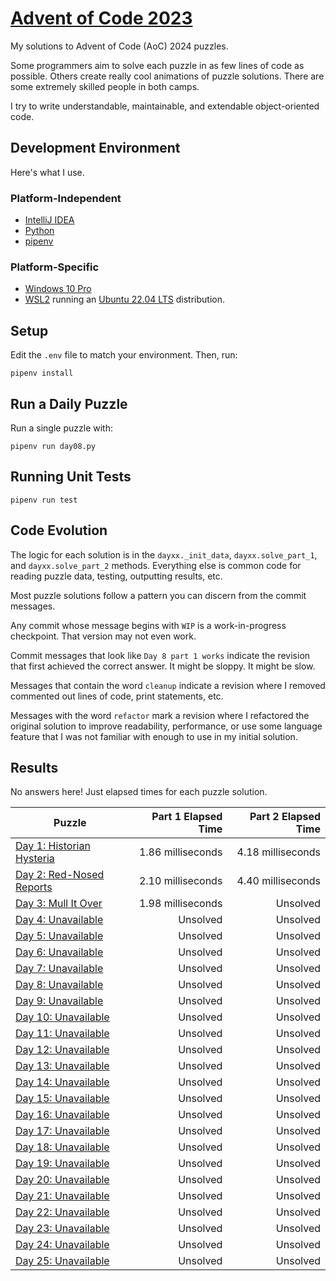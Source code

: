 # [Advent of Code 2023](https://adventofcode.com/2023)

My solutions to Advent of Code (AoC) 2024 puzzles.

Some programmers aim to solve each puzzle in as few lines of code as possible.
Others create really cool animations of puzzle solutions. There are some
extremely skilled people in both camps.

I try to write understandable, maintainable, and extendable object-oriented
code.

## Development Environment

Here's what I use.

### Platform-Independent

* [IntelliJ IDEA](https://www.jetbrains.com/idea/)
* [Python](https://www.python.org/)
* [pipenv](https://pipenv.pypa.io/en/latest/)

### Platform-Specific

* [Windows 10 Pro](https://www.microsoft.com/en-us/software-download/windows10)
* [WSL2](https://learn.microsoft.com/en-us/windows/wsl/install) running
  an [Ubuntu 22.04 LTS](https://ubuntu.com/) distribution.

## Setup
Edit the `.env` file to match your environment. Then, run:

    pipenv install

## Run a Daily Puzzle

Run a single puzzle with:

    pipenv run day08.py

## Running Unit Tests

    pipenv run test

## Code Evolution

The logic for each solution is in the `dayxx._init_data`, `dayxx.solve_part_1`,
and `dayxx.solve_part_2` methods. Everything else is common code for reading
puzzle data, testing, outputting results, etc.

Most puzzle solutions follow a pattern you can discern from the commit
messages.

Any commit whose message begins with `WIP` is a work-in-progress checkpoint.
That version may not even work.

Commit messages that look like `Day 8 part 1 works` indicate the revision
that first achieved the correct answer. It might be sloppy. It might be slow.

Messages that contain the word `cleanup` indicate a revision where I removed
commented out lines of code, print statements, etc.

Messages with the word `refactor` mark a revision where I refactored the
original solution to improve readability, performance, or use some language
feature that I was not familiar with enough to use in my initial solution. 

## Results

No answers here! Just elapsed times for each puzzle solution.

| Puzzle                                                        | Part 1 Elapsed Time | Part 2 Elapsed Time |
|---------------------------------------------------------------|--------------------:|--------------------:|
| [Day  1: Historian Hysteria](https://adventofcode.com/2024/1) |   1.86 milliseconds |   4.18 milliseconds |
| [Day  2: Red-Nosed Reports](https://adventofcode.com/2024/2)  |   2.10 milliseconds |   4.40 milliseconds |
| [Day  3: Mull It Over](https://adventofcode.com/2024/3)       |   1.98 milliseconds |            Unsolved |
| [Day  4: Unavailable](https://adventofcode.com/2024/4)        |            Unsolved |            Unsolved |
| [Day  5: Unavailable](https://adventofcode.com/2024/5)        |            Unsolved |            Unsolved |
| [Day  6: Unavailable](https://adventofcode.com/2024/6)        |            Unsolved |            Unsolved |
| [Day  7: Unavailable](https://adventofcode.com/2024/7)        |            Unsolved |            Unsolved |
| [Day  8: Unavailable](https://adventofcode.com/2024/8)        |            Unsolved |            Unsolved |
| [Day  9: Unavailable](https://adventofcode.com/2024/9)        |            Unsolved |            Unsolved |
| [Day 10: Unavailable](https://adventofcode.com/2024/10)       |            Unsolved |            Unsolved |
| [Day 11: Unavailable](https://adventofcode.com/2024/11)       |            Unsolved |            Unsolved |
| [Day 12: Unavailable](https://adventofcode.com/2024/12)       |            Unsolved |            Unsolved |
| [Day 13: Unavailable](https://adventofcode.com/2024/13)       |            Unsolved |            Unsolved |
| [Day 14: Unavailable](https://adventofcode.com/2024/14)       |            Unsolved |            Unsolved |
| [Day 15: Unavailable](https://adventofcode.com/2024/15)       |            Unsolved |            Unsolved |
| [Day 16: Unavailable](https://adventofcode.com/2024/16)       |            Unsolved |            Unsolved |
| [Day 17: Unavailable](https://adventofcode.com/2024/17)       |            Unsolved |            Unsolved |
| [Day 18: Unavailable](https://adventofcode.com/2024/18)       |            Unsolved |            Unsolved |
| [Day 19: Unavailable](https://adventofcode.com/2024/19)       |            Unsolved |            Unsolved |
| [Day 20: Unavailable](https://adventofcode.com/2024/20)       |            Unsolved |            Unsolved |
| [Day 21: Unavailable](https://adventofcode.com/2024/21)       |            Unsolved |            Unsolved |
| [Day 22: Unavailable](https://adventofcode.com/2024/22)       |            Unsolved |            Unsolved |
| [Day 23: Unavailable](https://adventofcode.com/2024/23)       |            Unsolved |            Unsolved |
| [Day 24: Unavailable](https://adventofcode.com/2024/24)       |            Unsolved |            Unsolved |
| [Day 25: Unavailable](https://adventofcode.com/2024/25)       |            Unsolved |            Unsolved |
